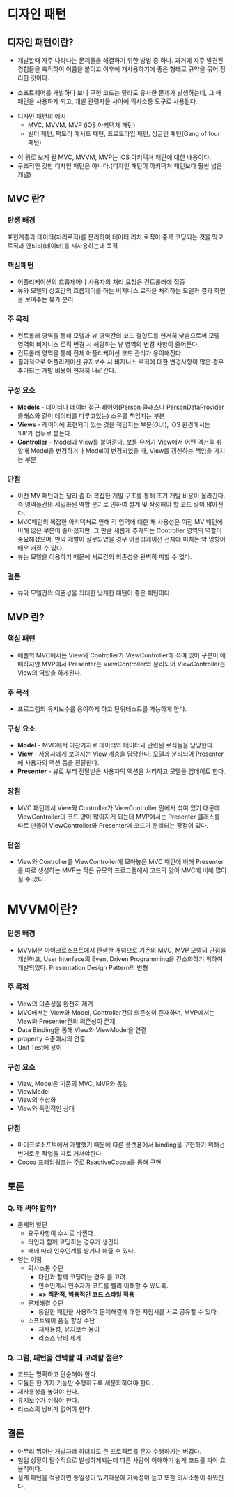 # 디자인 패턴
## 디자인 패턴이란?

- 개발할때 자주 나타나는 문제들을 해결하기 위한 방법 중 하나. 과거에 자주 발견된 경험들을 축적하여 이름을 붙이고 이후에 재사용하기에 좋은 형태로 규약을 묶어 정리한 것이다.

-  소프트웨어를 개발하다 보니 구현 코드는 달라도 유사한 문제가 발생하는데, 그 때 패턴을 사용하게 되고, 개발 관련자들 사이에 의사소통 도구로 사용된다.

* 디자인 패턴의 예시
  * MVC, MVVM, MVP (iOS 아키텍쳐 패턴)
  * 빌더 패턴, 팩토리 메서드 패턴, 프로토타입 패턴, 싱글턴 패턴(Gang of four 패턴)

- 이 뒤로 보게 될 MVC, MVVM, MVP는 iOS 아키텍쳐 패턴에 대한 내용이다.
- 구조적인 것만 디자인 패턴은 아니다.(디자인 패턴이 아키텍쳐 패턴보다 훨씬 넓은 개념)




## MVC 란?

### 탄생 배경
표현계층과 데이터(처리로직)를 분리하여 데이터 러치 로직이 중복 코딩되는 것을 막고 로직과 엔티티(데이터)를 재사용하는데 목적

### **핵심패턴**
   * 어플리케이션의 흐름제어나 사용자의 처리 요청은 컨트롤러에 집중
   * 뷰와 모델의 상호간의 흐름제어를 하는 비지니스 로직을 처리하는 모델과 결과 화면을 보여주는 뷰가 분리


### **주 목적**
  * 컨트롤러 영역을 통해 모델과 뷰 영역간의 코드 결합도를 현저히 낮춤으로써 모델 영역의 비지니스 로직 변경 시 해당하는 뷰 영역의 변경 사항이 줄어든다.
  * 컨트롤러 영역을 통해 전체 어플리케이션 코드 관리가 용이해진다.
  * 결과적으로 어플리케이션 유지보수 시 비지니스 로직에 대한 변경사항이 많은 경우 추가되는 개발 비용이 현저히 내려간다.


### **구성 요소**
  * **Models** - 데이터나 데이터 접근 레이어(Person 클래스나 PersonDataProvider 클래스와 같이 데이터를 다루고있는) 소유를 책임지는 부분
  * **Views** - 레이어에 표현되어 있는 것을 책임지는 부분(GUI), iOS 환경에서는 'UI'가 접두로 붙는다.
  * **Controller** - Model과 View를 붙여준다. 보통 유저가 View에서 어떤 액션을 취할때 Model을 변경하거나 Model이 변경되었을 때, View를 갱신하는 책임을 가지는 부분


### **단점**
   * 이전 MV 패턴과는 달리 좀 더 복잡한 개발 구조를 통해 초기 개발 비용이 올라간다. 즉 영역들간의 세밀화된 역할 분기로 인하여 설계 및 작성해야 할 코드 량이 많아진다.
   * MVC패턴의 복잡한 아키텍쳐로 인해 각 영역에 대한 재 사용성은 이전 MV 패턴에 비해 많은 부분이 좋아졌지만, 그 만큼 새롭게 추가되는 Controller 영역의 역할이 중요해졌으며, 만약 개발이 잘못되었을 경우 어플리케이션 전체에 미치는 악 영향이 매우 커질 수 있다.
   * 뷰는 모델을 이용하기 때문에 서로간의 의존성을 완벽히 피할 수 없다.


### **결론**
   * 뷰와 모델간의 의존성을 최대한 낮게한 패턴이 좋은 패턴이다.


## MVP 란?

### **핵심 패턴**
* 애플의 MVC에서는 View와 Controller가 ViewController에 섞여 있어 구분이 애매하지만 MVP에서 Presenter는 ViewController와 분리되어 ViewController는 View의 역할을 하게된다.


### **주 목적**
* 프로그램의 유지보수를 용이하게 하고 단위테스트를 가능하게 한다.


### **구성 요소**
* **Model** - MVC에서 마찬가지로 데이터와 데이터와 관련된 로직들을 담당한다.
* **View** - 사용자에게 보여지는 View 계층을 담당한다. 모델과 분리되어 Presenter에 사용자의 액션 등을 전달한다.
* **Presenter** - 뷰로 부터 전달받은 사용자의 액션을 처리하고 모델을 업데이트 한다.

### 장점
* MVC 패턴에서 View와 Controller가 ViewController 안에서 섞여 있기 때문에 ViewController의 코드 양이 많아지게 되는데 MVP에서는 Presenter 클래스를 따로 만들어 ViewController와 Presenter에 코드가 분리되는 장점이 있다.

### 단점
* View와 Controller를 ViewController에 모아놓은 MVC 패턴에 비해 Presenter를 따로 생성하는 MVP는 작은 규모의 프로그램에서 코드의 양이 MVC에 비해 많아질 수 있다.


# MVVM이란?

### 탄생 배경
- MVVM은 마이크로소프트에서 탄생한 개념으로 기존의 MVC, MVP 모델의 단점을 개선하고, User Interface의 Event Driven Programming을 간소화하기 위하여 개발되었다.
Presentation Design Pattern의 변형

### 주 목적
- View의 의존성을 완전히 제거
- MVC에서는 View와 Model, Controller간의 의존성이 존재하며, MVP에서는 View와 Presenter간의 의존성이 존재
- Data Binding을 통해 View와 ViewModel을 연결
- property 수준에서의 연결
- Unit Test에 용이

### 구성 요소
- View, Model은 기존의 MVC, MVP와 동일
- ViewModel
- View의 추상화
- View와 독립적인 상태

### 단점
- 마이크로소프트에서 개발했기 때문에 다른 플랫폼에서 binding을 구현하기 위해선 번거로운 작업을 따로 거쳐야한다.
- Cocoa 프레임워크는 주로 ReactiveCocoa를 통해 구현


## 토론

### Q. 왜 써야 할까?
  * 문제의 발단
    * 요구사항이 수시로 바뀐다.
    * 타인과 함께 코딩하는 경우가 생긴다.
    * 때에 따라 인수인계를 받거나 해줄 수 있다.
  * 얻는 이점
    * 의사소통 수단
      * 타인과 함께 코딩하는 경우 를 고려.
      * 인수인계시 인수자가 코드를 빨리 이해할 수 있도록.
      * **=> 직관적, 범용적인 코드 스타일 적용**
    * 문제해결 수단
      * 동일한 패턴을 사용하여 문제해결에 대한 지침서를 서로 공유할 수 있다.
    * 소프트웨어 품질 향상 수단
      * 재사용성, 유지보수 용이
      * 리소스 낭비 제거

### Q. 그럼, 패턴을 선택할 때 고려할 점은?
  - 코드는 명확하고 단순해야 한다.
  - 모듈은 한 가지 기능만 수행하도록 세분화하여야 한다.
  - 재사용성을 높여야 한다.
  - 유지보수가 쉬워야 한다.
  - 리소스의 낭비가 없어야 한다.

## 결론
- 아무리 뛰어난 개발자라 하더라도 큰 프로젝트를 혼자 수행하기는 버겁다.
- 협업 상황이 필수적으로 발생하게되는데 다른 사람이 이해하기 쉽게 코드를 짜야 효율적이다.
- 설계 패턴을 적용하면 통일성이 있기때문에 가독성이 높고 또한 의사소통이 쉬워진다.
